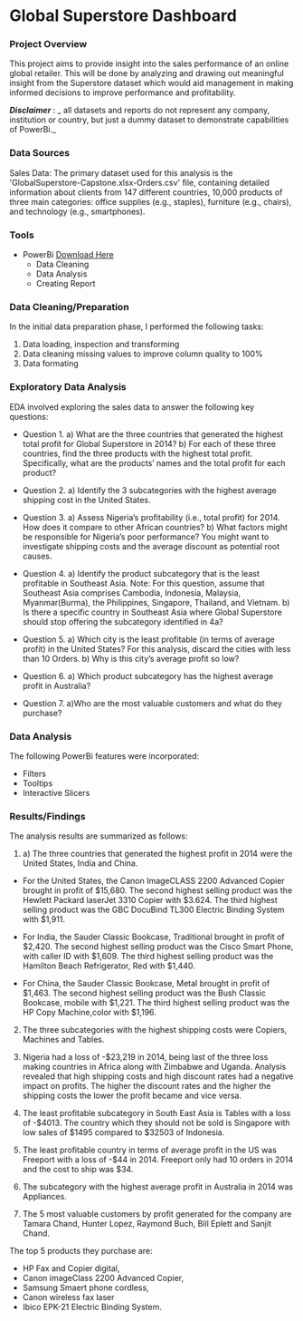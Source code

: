 # Global Superstore Dashboard

### Project Overview

This project aims to provide insight into the sales performance of an online global retailer. This will be done by analyzing and drawing out meaningful insight from the Superstore dataset which would aid management in making informed decisions to improve performance and profitability.

**_Disclaimer_** : \_ all datasets and reports do not represent any company, institution or country, but just a dummy dataset to demonstrate capabilities of PowerBi.\_

### Data Sources

Sales Data: The primary dataset used for this analysis is the 'GlobalSuperstore-Capstone.xlsx-Orders.csv' file, containing detailed information about clients from 147 different countries, 10,000 products of three main categories: office supplies (e.g., staples), furniture (e.g., chairs), and technology (e.g., smartphones).

### Tools

- PowerBi [Download Here](https://microsoft.com)
  - Data Cleaning
  - Data Analysis
  - Creating Report

### Data Cleaning/Preparation

In the initial data preparation phase, I performed the following tasks:

1. Data loading, inspection and transforming
2. Data cleaning missing values to improve column quality to 100%
3. Data formating

### Exploratory Data Analysis

EDA involved exploring the sales data to answer the following key questions:

- Question 1.
  a) What are the three countries that generated the highest total profit for Global Superstore in 2014?
  b) For each of these three countries, find the three products with the highest total profit. Specifically, what are the products’ names and the total profit for each product?

- Question 2.
  a) Identify the 3 subcategories with the highest average shipping cost in the United States.

- Question 3.
  a) Assess Nigeria’s profitability (i.e., total profit) for 2014. How does it compare to other African countries?
  b) What factors might be responsible for Nigeria’s poor performance? You might want to investigate shipping costs and the average discount as potential root causes.

- Question 4.
  a) Identify the product subcategory that is the least profitable in Southeast Asia.
  Note: For this question, assume that Southeast Asia comprises Cambodia, Indonesia, Malaysia, Myanmar(Burma), the Philippines, Singapore, Thailand, and Vietnam.
  b) Is there a specific country in Southeast Asia where Global Superstore should stop offering the subcategory identified in 4a?

- Question 5.
  a) Which city is the least profitable (in terms of average profit) in the United States? For this analysis, discard the cities with less than 10 Orders.
  b) Why is this city’s average profit so low?

- Question 6.
  a) Which product subcategory has the highest average profit in Australia?
- Question 7.
  a)Who are the most valuable customers and what do they purchase?

### Data Analysis

The following PowerBi features were incorporated:

- Filters
- Tooltips
- Interactive Slicers

### Results/Findings

The analysis results are summarized as follows:

1. a) The three countries that generated the highest profit in 2014 were the United States, India and China.

- For the United States, the Canon ImageCLASS 2200 Advanced Copier brought in profit of $15,680. The second highest selling product was the Hewlett Packard laserJet 3310 Copier with $3.624. The third highest selling product was the GBC DocuBind TL300 Electric Binding System with $1,911.

- For India, the Sauder Classic Bookcase, Traditional brought in profit of $2,420. The second highest selling product was the Cisco Smart Phone, with caller ID with $1,609. The third highest selling product was the Hamilton Beach Refrigerator, Red with $1,440.

- For China, the Sauder Classic Bookcase, Metal brought in profit of $1,463. The second highest selling product was the Bush Classic Bookcase, mobile with $1,221. The third highest selling product was the HP Copy Machine,color with $1,196.

2. The three subcategories with the highest shipping costs were Copiers, Machines and Tables.

3. Nigeria had a loss of -$23,219 in 2014, being last of the three loss making countries in Africa along with Zimbabwe and Uganda. Analysis revealed that high shipping costs and high discount rates had a negative impact on profits. The higher the discount rates and the higher the shipping costs the lower the profit became and vice versa.

4. The least profitable subcategory in South East Asia is Tables with a loss of -$4013. The country which they should not be sold is Singapore with low sales of $1495 compared to $32503 of Indonesia.

5. The least profitable country in terms of average profit in the US was Freeport with a loss of -$44 in 2014. Freeport only had 10 orders in 2014 and the cost to ship was $34.

6. The subcategory with the highest average profit in Australia in 2014 was Appliances.

7. The 5 most valuable customers by profit generated for the company are Tamara Chand, Hunter Lopez, Raymond Buch, Bill Eplett and Sanjit Chand.

The top 5 products they purchase are:

- HP Fax and Copier digital,
- Canon imageClass 2200 Advanced Copier,
- Samsung Smaert phone cordless,
- Canon wireless fax laser
- Ibico EPK-21 Electric Binding System.
